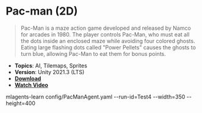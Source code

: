 # Pac-man (2D)

> Pac-Man is a maze action game developed and released by Namco for arcades in 1980. The player controls Pac-Man, who must eat all the dots inside an enclosed maze while avoiding four colored ghosts. Eating large flashing dots called "Power Pellets" causes the ghosts to turn blue, allowing Pac-Man to eat them for bonus points.

- **Topics**: AI, Tilemaps, Sprites
- **Version**: Unity 2021.3 (LTS)
- [**Download**](https://github.com/zigurous/unity-pacman-tutorial/archive/refs/heads/main.zip)
- [**Watch Video**](https://youtu.be/TKt_VlMn_aA)


mlagents-learn config/PacManAgent.yaml --run-id=Test4 --width=350 --height=400